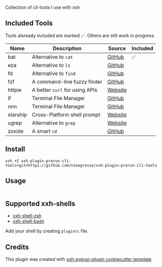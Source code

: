 Collection of cli-tools I use with xxh

## Included Tools

Tools alsready included are marked ✅. Others are still work in progress.

| Name      | Description                           | Source                                               | Included |
| --------- | ------------------------------------- | -----------------------------------------------------| -------- |
| bat       | Alternative to `cat`                  | [GitHub](https://github.com/sharkdp/bat)             | ✅      |
| eza       | Alternative to `ls`                   | [GitHub](https://github.com/eza-community/eza)       |          |
| fd        | Alternative to `find`                 | [GitHub](https://github.com/sharkdp/fd)              |          |
| fzf       | A command-line fuzzy finder           | [GitHub](https://github.com/junegunn/fzf)            |          |
| httpie    | A better `curl` for using APIs        | [Website](https://httpie.io/docs/cli/installation)   |          |
| lf        | Terminal File Manager                 | [GitHub](https://github.com/gokcehan/lf)             |          |
| nnn       | Terminal File Manager                 | [GitHub](https://github.com/jarun/nnn)               |          |
| starship  | Cross-Platform shell prompt           | [Website](https://starship.rs/guide/)                |          |
| ugrep     | Alternative to `grep`                 | [Website](https://ugrep.com/)                        |          |
| zoxide    | A smart `cd`                          | [GitHub](https://github.com/ajeetdsouza/zoxide)      |          |

## Install
```shell
xxh +I xxh-plugin-prerun-cli-tools+git+https://github.com/ninagrosse/xxh-plugin-prerun-cli-tools
```

## Usage
```shell
```

## Supported xxh-shells

* [xxh-shell-zsh](https://github.com/xxh/xxh-shell-zsh)
* [xxh-shell-bash](https://github.com/xxh/xxh-shell-bash)

Add your shell by creating `pluginrc` file.

## Credits

This plugin was created with [xxh-prerun-plugin cookiecutter template](https://github.com/xxh/cookiecutter-xxh-plugin-prerun).
